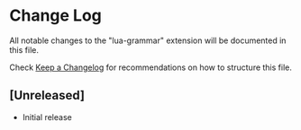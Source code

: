 # Change Log

All notable changes to the "lua-grammar" extension will be documented in this file.

Check [Keep a Changelog](http://keepachangelog.com/) for recommendations on how to structure this file.

## [Unreleased]

- Initial release